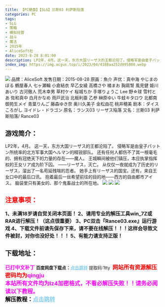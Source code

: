 ```yaml
---
title: 【PC硬盘】【SLG】兰斯03 利萨斯陷落
categories: PC
tags:
- SLG
- 策略
- 模拟经营
- 战斗
- 魔法
- 2015年
- AliceSoft社
date: 2023-8-28 8:01:00
description: LP2年，4月。这一天，东方大国リーザス的王都沦陷了。侵略军是由皇子パットン所统率的北方军事大国ヘルマン的精锐部队。还有任何人都伤不了其一根毫毛的、拥有冠绝天下的力量的存在——魔人。王城瞬间被他们镇压，本应执掌指挥权的王女リア成为阶下囚。——リーザス，灭亡。从仅仅一夜就成为了历史的リーザス，溜出了一名苟延残喘的忍者。她手上有リーザス的国宝。还有，来自王女口中的最后口讯。
index_img: https://img.acgus.top/i/2023/04/4188aa252d095808.webp
---
```

![](https://img.acgus.top/i/2023/04/4188aa252d095808.webp)
品牌：AliceSoft
发售日期：2015-08-28
原画：魚介
声优：真中海 やじまのぼる 鶴屋春人 七ヶ瀬輪 小倉結衣 早乙女綾 高橋さや 橘まお 胸肩腎 風見健 姫川あいり 古河徹人 荒木幸男 草村ケイ 桜城ちか 手塚りょうこ Lee 野☆球 雪村とあ 佐和真中 白月かなめ 雨戸武治 北板利亜 乙参 榊原ゆい 牛蛙キタロウ 北都南 御苑生メイ 青葉りんご 藤森ゆき奈 奥川久美子 金松由花 桃井穂美
剧本：ダイスころがし ヨイドレ・ドラゴン
原名：ランス03 リーザス陥落
又名：兰斯03 利萨斯陷落/ Rance03

## 游戏简介：
LP2年，4月。
这一天，东方大国リーザス的王都沦陷了。
侵略军是由皇子パットン所统率的北方军事大国ヘルマン的精锐部队。
还有任何人都伤不了其一根毫毛的、拥有冠绝天下的力量的存在——魔人。
王城瞬间被他们镇压，本应执掌指挥权的王女リア成为阶下囚。
——リーザス，灭亡。
从仅仅一夜就成为了历史的リーザス，溜出了一名苟延残喘的忍者。
她手上有リーザス的国宝。还有，来自王女口中的最后口讯。
抱着最后一丝希望前往的目的地——西方的自由都市アイス。
脑袋里只有美女的、那个鬼畜战士的所在地。
![](https://img.acgus.top/i/2023/04/a106733392095749.webp)
![](https://img.acgus.top/i/2023/04/b73b8cf468095816.webp)
![](https://img.acgus.top/i/2023/04/a5bfc9b412095812.webp)






## <font color=#FF0000 >注意事项：</font>
<font size=3><b>1、未满18岁请自觉关闭本页面！
2、请用专业的解压工具win_7Z或RAR进行解压！（这点很重要）
3、PC双击『Rance03.exe』运行游戏
4、下载文件前请先保存下来，请不要在线解压！！！这样会导致文件被封，对你也没好处！！！
5、有能力请支持正版！</b></font>

## 下载地址：
<font color=#FF00FF size=3><b>已打中文补丁</b></font>
<b>百度网盘下载点：</b><a href="https://pan.baidu.com/s/1HQPhnMK5gjH2nyowWgSUhw?pwd=1tty" style="color: #87CEEB;"><b>点击跳转</b></a> 提取码:1tty
<a style="padding: 0" href="https://post.qingju.org/AD/"><img style="max-width:100%" src="https://img.acgus.top/i/2024/07/478f689b8021d8d499ab43d21acf137a.gif" alt=""></a>
<b><font color=#FF0000 size=4>网站所有资源解压密码均为</b></font><b><font color=#FF00FF size=4>qingju</font><font color=#FF0000 ></font></b><br><b><font color=#FF00FF size=4>本站所有文件均为lz4加密格式，不看必解压失败！！请务必阅读以下教程。</b></font><br><b><font color=#000 size=4>解压教程：</b><a href="https://post.qingju.org/tutorial/000/" style="color: #87CEEB;"><b>点击跳转</b></a>